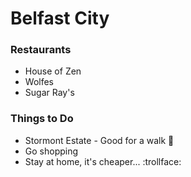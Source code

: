 # Belfast City

### Restaurants
- House of Zen
- Wolfes
- Sugar Ray's

### Things to Do
- Stormont Estate - Good for a walk :deciduous_tree:
- Go shopping
- Stay at home, it's cheaper... :trollface:
